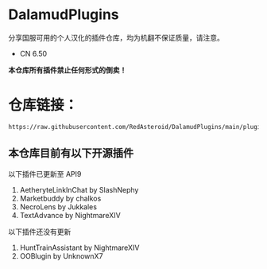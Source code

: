 # DalamudPlugins

分享国服可用的个人汉化的插件仓库，均为机翻不保证质量，请注意。

- CN 6.50

**本仓库所有插件禁止任何形式的倒卖！**

# 仓库链接： #

```
https://raw.githubusercontent.com/RedAsteroid/DalamudPlugins/main/pluginmaster.json
```


## 本仓库目前有以下开源插件

以下插件已更新至 API9

1. AetheryteLinkInChat by SlashNephy
2. Marketbuddy by chalkos
3. NecroLens by Jukkales
4. TextAdvance by NightmareXIV

以下插件还没有更新
1. HuntTrainAssistant by NightmareXIV
2. OOBlugin by UnknownX7
